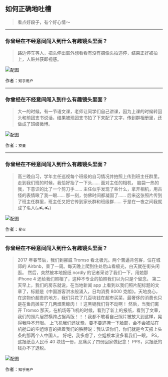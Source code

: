 ## 如何正确地吐槽

> 看点好段子，有个好心情～


 
---

### 你曾经在不经意间闯入到什么有趣镜头里面？

> 路边停车等人，把头伸出窗外想看看有没有摄像头拍违停，结果正好被拍上，人赃并获即视感。



![配图](http://pic4.zhimg.com/70/v2-4ae790d23129b6d8b5ba1dd21800107b_b.jpg)


作者：`知乎用户`

---

### 你曾经在不经意间闯入到什么有趣镜头里面？

> 大一的时候，有一节语文课，老师让同学们自己讲课，因为上课的时候转回头和前团支书说话，结果被现团支书拍了下来配了文字，传到群相册里，还做成了班级微博。



![配图](http://pic2.zhimg.com/70/v2-057893738334ea740765194739c90bbd_b.jpg)


作者：`狡童`

---

### 你曾经在不经意间闯入到什么有趣镜头里面？

> 高三晚自习，学年主任巡视每个班级的自习情况并拍照上传到班主任群里。走到我们班的时候，我恰好抬了一下头…...
> 面对主任的相机，
> 脑袋一热的我，下意识的比了一个剪刀手……
> 主任似乎发现了些什么，拿开相机，用古怪的表情瞅了我一眼......
> 那一刻，仿佛时间都凝固了......
> 后来这张照片传到了班主任群里，班主任又把它传到家长群和班级群......
> 于是在一夜之间我就成了名人(⁎⁍̴̛ᴗ⁍̴̛⁎)



![配图](http://pic4.zhimg.com/70/v2-4349173e9b44e1b56a393256b867a0cf_b.jpg)


作者：`星火`

---

### 你曾经在不经意间闯入到什么有趣镜头里面？

> 2017 年春节后，我们到挪威 Tromso 看北极光。两个苦逼背包客，住在城郊的 Airbnb，呆了一周。每天晚上爬到住处后山看极光，白天就在街头闲逛。
> 然后，突然被本地报纸 nordly 的记者采访了我们一下，用她那 iPhone 4 还给我们照相了，这种不专业的拍照我们以为只是个留念。
> 第二天早上，我们的房东就说，在当地新闻 app 上看到以我们照片配标题的文章了，标题是《中国游客洪水般涌入，日均消费 8000 克朗》。天地良心，在这物价超贵的地方，我们只花了几百块钱在超市买菜，最奢侈的消费也只是在鱼肉摊买了几两烟熏鲸肉！！这黑锅我们背不动啊！
> 然后，当我们离开 Tromso 那天，在机场等飞机的时候，看到了新上的报纸，看到了文章，我们的照片居然横跨占据两版！！！我都不敢看自己照片被放大到这样，晃得我睁不开眼。
> 上飞机我们还犹豫，要不要遮掩一下脸部，会不会被站在机舱口的空姐惊喜的摇着我们的胳膊说：我认识你们，你们就是今天报上头条的那两个人中国人。
> 好吧，我多虑了，空姐根本没多看我们一眼。
> PS，这报纸合人民币 40 块钱一份，忍痛买了四份回家做纪念！
> PPS，买报纸的钱办不了退税。



![配图](http://pic3.zhimg.com/70/v2-3f8cb4ce9c443bd5a15ec8f68f18342e_b.jpg)


作者：`知乎用户`